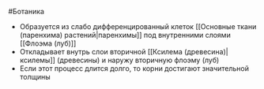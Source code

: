 #Ботаника 
- Образуется из слабо дифференцированный клеток [[Основные ткани (паренхима) растений|паренхимы]] под внутренними слоями [[Флоэма (луб)]]
- Откладывает внутрь слои вторичной [[Ксилема (древесина)|ксилемы]] (древесины) и наружу вторичную флоэму (луб)
- Если этот процесс длится долго, то корни достигают значительной толщины 